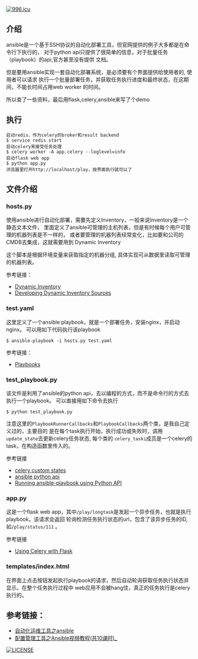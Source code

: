 [![996.icu](https://img.shields.io/badge/link-996.icu-red.svg)](https://996.icu)

## 介绍

ansible是一个基于SSH协议的自动化部署工具，但官网提供的例子大多都是在命令行下执行的，
对于python api只提供了很简单的信息，对于批量任务（playbook）的api,官方甚至没有提供
文档。

但是要用ansible实现一套自动化部署系统，是必须要有个界面提供给使用者的, 使用者可以请求
执行一个批量部署任务，并获取任务执行进度和最终状态，在这期间，不能长时间占用web worker
的时间。

所以查了一些资料，最后用flask,celery,ansible来写了个demo

## 执行

    启动redis，作为celery的broker和result backend
    $ service redis start
    启动celery来接受任务处理
    $ celery worker -A app.celery --loglevel=info
    启动flask web app
    $ python app.py
    浏览器里打开http://localhost/play，按界面执行就可以了


## 文件介绍

### hosts.py

使用ansible进行自动化部署，需要先定义Inventory，一般来说Inventory是一个静态文本文件，
里面定义了ansible可管理的主机列表，但是有时候每个用户可管理的机器列表是不一样的，
或者要管理的机器列表经常变化，比如要和公司的CMDB去集成，这就需要用到 Dynamic Inventory

这个脚本是根据环境变量来获取指定的机器分组, 具体实现可从数据里读取可管理的机器列表。

参考链接：

- [Dynamic Inventory](http://docs.ansible.com/intro_dynamic_inventory.html)
- [Developing Dynamic Inventory Sources](http://docs.ansible.com/developing_inventory.html)

### test.yaml

这里定义了一个ansible playbook，就是一个部署任务，安装nginx，并启动nginx。
可以用如下代码执行该playbook

    $ ansible-playbook -i hosts.py test.yaml

参考链接：

- [Playbooks](http://docs.ansible.com/playbooks.html)

### test_playbook.py

该文件是利用了ansible的python api，去以编程的方式，而不是命令行的方式去执行一个playbook。
可以直接用如下命令去执行

    $ python test_playbook.py

注意这里的`PlaybookRunnerCallbacks`和`PlaybookCallbacks`两个类，是我自己定义过的，主要目的
是在每个task执行开始，执行成功或失败时，调用`update_state`去更新celery任务状态, 每个类的
`celery_taski`成员是一个celery的task，在构造函数里传入的。

参考链接

- [celery custom states](http://docs.celeryproject.org/en/latest/userguide/tasks.html#custom-states)
- [ansible python api](http://docs.ansible.com/developing_api.html)
- [Running ansible-playbook using Python API](http://stackoverflow.com/questions/27590039/running-ansible-playbook-using-python-api)

### app.py

这是一个flask web app，其中`/play/longtask`是发起一个异步任务，也就是执行playbook，该请求会返回
轮询检测任务执行状态的url，包含了该异步任务的ID, 如`/play/status/111` 。

参考链接

- [Using Celery with Flask](http://blog.miguelgrinberg.com/post/using-celery-with-flask)

### templates/index.html

在界面上点击按钮发起执行playbook的请求，然后自动轮询获取任务执行状态并显示。在整个任务执行过程中
web应用不会被hang住，真正的任务执行是celery执行的。

## 参考链接：

- [自动化运维工具之ansible](http://guoting.blog.51cto.com/8886857/1553446)
- [配置管理工具之Ansible视频教程(共10课时)_](http://edu.51cto.com/index.php?do=lession&id=38985)

[![LICENSE](https://img.shields.io/badge/license-NPL%20(The%20996%20Prohibited%20License)-blue.svg)](https://github.com/996icu/996.ICU/blob/master/LICENSE)
